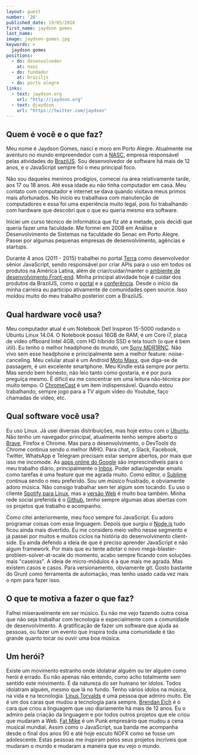 ```yaml
---
layout: guest
number: '26'
published_date: 19/05/2016
first_name: jaydson gomes
last_name:
image: jaydson-gomes.jpg
keywords: >
  jaydson gomes
positions:
  - do: desenvolvedor
    at: nasc
  - do: fundador
    at: braziljs
  - do: porto alegre
links:
  - text: jaydson.org
    url: "http://jaydson.org"
  - text: @jaydson
    url: "https://twitter.com/jaydson"
---
```



## Quem é você e o que faz?

Meu nome é Jaydson Gomes, nasci e moro em Porto Alegre. Atualmente me aventuro
no mundo empreendedor com a [NASC][nasc], empresa responsável pelas atividades
do [BrazilJS][braziljs]. Sou desenvolvedor de software há mais de 12 anos, e o
JavaScript sempre foi o meu principal foco.

Não sou daqueles meninos prodígios, comecei na área relativamente tarde, aos 17
ou 18 anos. Até essa idade eu não tinha computador em casa. Meu contato com
computador e internet se dava quando visitava meus primos mais afortunados. No
início eu trabalhava com manutenção de computadores e essa foi uma experiência
muito legal, pois foi trabalhando com hardware que descobri que o que eu queria
mesmo era software.

Iniciei um curso técnico de informática que fiz até a metade, pois decidi que
queria fazer uma faculdade. Me formei em 2008 em Análise e Desenvolvimento de
Sistemas na faculdade do Senac em Porto Alegre. Passei por algumas pequenas
empresas de desenvolvimento, agências e startups.

Durante 4 anos (2011 - 2015) trabalhei no portal [Terra][terra] como
desenvolvedor sênior JavaScript, sendo responsável por criar APIs para o uso em
todos os produtos na América Latina, além de criar/cuidar/manter o
[ambiente de desenvolvimento Front-end][ambiente]. Minha principal atividade
hoje é cuidar dos produtos da BrazilJS, como o [portal][braziljs] e a
[conferência][conf]. Desde o início da minha carreira eu participo ativamente de
comunidades open source. Isso moldou muito do meu trabalho posterior com a
BrazilJS.


[nasc]: http://nasc.io/
[braziljs]: https://braziljs.org
[terra]: http://terra.com.br
[ambiente]: http://jaydson.org/processo-front-end-no-terra/
[conf]: https://braziljs.org


## Qual hardware você usa?

Meu computador atual é um Notebook Dell Inspiron 15-5000 rodando o Ubuntu Linux
14.04. O Notebook possui 16GB de RAM, é um Core i7, placa de vídeo offboard
Intel 4GB, com HD híbrido SSD e tela touch (o que é bem útil). Eu tenho o melhor
headphone do mundo, um [Sony MDR1RNC][headphone]. Não vivo sem esse headphone e
principalmente sem a melhor feature: noise-canceling. Meu celular atual é um
Android [Moto Maxx][maxx], que diga-se de passagem, é um excelente smartphone.
Meu Kindle está sempre por perto. Mas sendo bem honesto, não leio tanto como
gostaria, e é por pura preguiça mesmo. É difícil eu me concentrar em uma leitura
não-técnica por muito tempo. O [ChromeCast][chromecast] é um item indispensável.
Quando estou trabalhando, sempre jogo para a TV algum vídeo do Youtube, faço
chamadas de vídeo, etc.


[headphone]: http://www.amazon.com/Sony-MDR1RNC-Premium-Noise-Canceling-Headphones/dp/B009A6CZ44
[maxx]: http://www.motorola.com.br/all-mobile-phones/Moto-Maxx/moto-maxx-brazil.html
[chromecast]: https://www.google.com/intl/pt_br/chrome/devices/chromecast/index.html


## Qual software você usa?

Eu uso Linux. Já usei diversas distribuições, mas hoje estou com o
[Ubuntu][ubuntu]. Não tenho um navegador principal, atualmente tenho sempre
aberto o [Brave][brave], Firefox e Chrome. Mas para o desenvolvimento, o
DevTools do Chrome continua sendo o melhor IMHO. Para chat, o Slack, Facebook,
Twitter, WhatsApp e Telegram precisam estar sempre abertos, por mais que isso me
incomode. As [apps online do Google][gdrive] são imprescindíveis para o meu
trabalho diário, principalmente o [Inbox][inbox]. Poder adiar/agendar emails
como tarefas é uma feature que me agrada muito. Como editor, o
[Sublime][sublime] continua sendo o meu preferido. Sou um músico frustrado, e
obviamente adoro música. Não consigo trabalhar sem ter algum som tocando. Eu uso
o cliente [Spotify para Linux][spotify], mas a [versão Web][spotify-web] é muito
boa também. Minha rede social preferida é o [Github][github], tenho sempre
algumas abas abertas com os projetos que trabalho e acompanho.

Como citei anteriormente, meu foco sempre foi JavaScript. Eu adoro programar
coisas com essa linguagem. Depois que surgiu o [Node.js][node] tudo ficou ainda
mais divertido. Eu me considero meio velho nesse segmento e já passei por muitos
e muitos ciclos na história do desenvolvimento client-side. Eu ainda defendo a
ideia de que é preciso aprender JavaScript e não algum framework. Por mais que
eu tente adotar o novo mega-blaster-problem-solver-at-scale do momento, acabo
sempre ficando com soluções mais "caseiras". A ideia de micro-módulos é a que
mais me agrada. Mas existem casos e casos. Para versionamento, obviamente git.
Gosto bastante do Grunt como ferramenta de automação, mas tenho usado cada vez
mais o npm para fazer isso.


[ubuntu]: http://www.ubuntulinux.org/
[brave]: http://brave.com
[gdrive]: https://drive.google.com
[inbox]: https://inbox.google.com
[sublime]: https://www.sublimetext.com/
[spotify]: https://www.spotify.com/my-ms/download/linux/
[spotify-web]: https://play.spotify.com/
[github]: https://github.com/
[node]: https://nodejs.org/


## O que te motiva a fazer o que faz?

Falhei miseravelmente em ser músico. Eu não me vejo fazendo outra coisa que não
seja trabalhar com tecnologia e especialmente com a comunidade de
desenvolvimento. A gratificação de fazer um software que ajuda as pessoas, ou
fazer um evento que inspira toda uma comunidade é tão grande quanto tocar ou
ouvir uma boa música.


## Um herói?

Existe um movimento estranho onde idolatrar alguém ou ter alguém como herói é
errado. Eu não apenas não entendo, como acho totalmente sem sentido este
movimento. É da natureza do ser humano ter ídolos. Todos idolatram alguém, mesmo
que lá no fundo. Tenho vários ídolos na música, na vida e na tecnologia.
[Linus Torvalds][linus] é uma pessoa que admiro muito. Ele é um dos caras que
mudou a tecnologia para sempre. [Brendan Eich][brendan] é o cara que criou a
linguagem que uso diariamente há mais de 12 anos. Eu o admiro pela criação da
linguagem e por todos outros projetos que ele criou que mudaram a Web.
[Fat Mike][mike] é um Punk empresário que mudou a cena musical mundial. Assim
como o JavaScript, sua banda me acompanha desde o final dos anos 90 e até hoje
escuto NOFX como se fosse um adolescente. Estas pessoas me inspiram pelos seus
projetos incríveis que mudaram o mundo e mudaram a maneira que eu vejo o mundo.


[linus]: https://en.wikipedia.org/wiki/Linus_Torvalds
[brendan]: https://en.wikipedia.org/wiki/Brendan_Eich
[mike]: https://en.wikipedia.org/wiki/Fat_Mike
